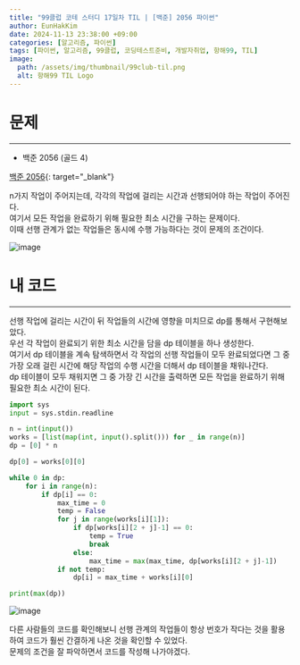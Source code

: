 ```yaml
---
title: "99클럽 코테 스터디 17일차 TIL | [백준] 2056 파이썬"
author: EunHakKim
date: 2024-11-13 23:38:00 +09:00
categories: [알고리즘, 파이썬]
tags: [파이썬, 알고리즘, 99클럽, 코딩테스트준비, 개발자취업, 항해99, TIL]
image:
  path: /assets/img/thumbnail/99club-til.png
  alt: 항해99 TIL Logo
---
```

# 문제
---
- 백준 2056 (골드 4)

[백준 2056](https://www.acmicpc.net/problem/2056){: target="_blank"}

n가지 작업이 주어지는데, 각각의 작업에 걸리는 시간과 선행되어야 하는 작업이 주어진다.   
여기서 모든 작업을 완료하기 위해 필요한 최소 시간을 구하는 문제이다.   
이때 선행 관계가 없는 작업들은 동시에 수행 가능하다는 것이 문제의 조건이다.   

![image](https://github.com/user-attachments/assets/25dc1cfc-db66-414d-977a-067118ad2fb0)

# 내 코드
---
선행 작업에 걸리는 시간이 뒤 작업들의 시간에 영향을 미치므로 dp를 통해서 구현해보았다.   
우선 각 작업이 완료되기 위한 최소 시간을 담을 dp 테이블을 하나 생성한다.   
여기서 dp 테이블을 계속 탐색하면서 각 작업의 선행 작업들이 모두 완료되었다면 그 중 가장 오래 걸린 시간에 해당 작업의 수행 시간을 더해서 dp 테이블을 채워나간다.   
dp 테이블이 모두 채워지면 그 중 가장 긴 시간을 출력하면 모든 작업을 완료하기 위해 필요한 최소 시간이 된다.   

```python
import sys
input = sys.stdin.readline

n = int(input())
works = [list(map(int, input().split())) for _ in range(n)]
dp = [0] * n

dp[0] = works[0][0]

while 0 in dp:
    for i in range(n):
        if dp[i] == 0:
            max_time = 0
            temp = False
            for j in range(works[i][1]):
                if dp[works[i][2 + j]-1] == 0:
                    temp = True
                    break
                else:
                    max_time = max(max_time, dp[works[i][2 + j]-1])
            if not temp:
                dp[i] = max_time + works[i][0]

print(max(dp))
```

![image](https://github.com/user-attachments/assets/1deeec9a-ee57-465d-b46e-58745d224645)

다른 사람들의 코드를 확인해보니 선행 관계의 작업들이 항상 번호가 작다는 것을 활용하여 코드가 훨씬 간결하게 나온 것을 확인할 수 있었다.   
문제의 조건을 잘 파악하면서 코드를 작성해 나가야겠다.   